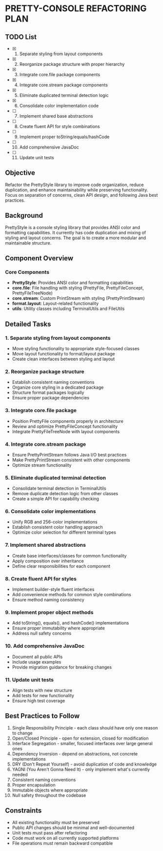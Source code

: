 # PRETTY-CONSOLE REFACTORING PLAN

## TODO List
- [x] 1. Separate styling from layout components
- [x] 2. Reorganize package structure with proper hierarchy
- [x] 3. Integrate core.file package components
- [x] 4. Integrate core.stream package components
- [x] 5. Eliminate duplicated terminal detection logic
- [x] 6. Consolidate color implementation code
- [ ] 7. Implement shared base abstractions
- [ ] 8. Create fluent API for style combinations
- [ ] 9. Implement proper toString/equals/hashCode
- [ ] 10. Add comprehensive JavaDoc
- [ ] 11. Update unit tests

## Objective
Refactor the PrettyStyle library to improve code organization, reduce duplication, and enhance maintainability while preserving functionality. Focus on separation of concerns, clean API design, and following Java best practices.

## Background
PrettyStyle is a console styling library that provides ANSI color and formatting capabilities. It currently has code duplication and mixing of styling and layout concerns. The goal is to create a more modular and maintainable structure.

## Component Overview

### Core Components
- **PrettyStyle**: Provides ANSI color and formatting capabilities
- **core.file**: File handling with styling (PrettyFile, PrettyFileConcept, PrettyFileTreeNode)
- **core.stream**: Custom PrintStream with styling (PrettyPrintStream)
- **format.layout**: Layout-related functionality
- **utils**: Utility classes including TerminalUtils and FileUtils

## Detailed Tasks

### 1. Separate styling from layout components
- Move styling functionality to appropriate style-focused classes
- Move layout functionality to format/layout package
- Create clean interfaces between styling and layout

### 2. Reorganize package structure
- Establish consistent naming conventions
- Organize core styling in a dedicated package
- Structure format packages logically
- Ensure proper package dependencies

### 3. Integrate core.file package
- Position PrettyFile components properly in architecture
- Review and optimize PrettyFileConcept functionality
- Integrate PrettyFileTreeNode with layout components

### 4. Integrate core.stream package
- Ensure PrettyPrintStream follows Java I/O best practices
- Make PrettyPrintStream consistent with other components
- Optimize stream functionality

### 5. Eliminate duplicated terminal detection
- Consolidate terminal detection in TerminalUtils
- Remove duplicate detection logic from other classes
- Create a simple API for capability checking

### 6. Consolidate color implementations
- Unify RGB and 256-color implementations
- Establish consistent color handling approach
- Optimize color selection for different terminal types

### 7. Implement shared abstractions
- Create base interfaces/classes for common functionality
- Apply composition over inheritance
- Define clear responsibilities for each component

### 8. Create fluent API for styles
- Implement builder-style fluent interfaces
- Add convenience methods for common style combinations
- Ensure method naming consistency

### 9. Implement proper object methods
- Add toString(), equals(), and hashCode() implementations
- Ensure proper immutability where appropriate
- Address null safety concerns

### 10. Add comprehensive JavaDoc
- Document all public APIs
- Include usage examples
- Provide migration guidance for breaking changes

### 11. Update unit tests
- Align tests with new structure
- Add tests for new functionality
- Ensure high test coverage

## Best Practices to Follow
1. Single Responsibility Principle - each class should have only one reason to change
2. Open/Closed Principle - open for extension, closed for modification
3. Interface Segregation - smaller, focused interfaces over large general ones
4. Dependency Inversion - depend on abstractions, not concrete implementations
5. DRY (Don't Repeat Yourself) - avoid duplication of code and knowledge
6. YAGNI (You Aren't Gonna Need It) - only implement what's currently needed
7. Consistent naming conventions
8. Proper encapsulation
9. Immutable objects where appropriate
10. Null safety throughout the codebase

## Constraints
- All existing functionality must be preserved
- Public API changes should be minimal and well-documented
- Unit tests must pass after refactoring
- Code must work on all currently supported platforms
- File operations must remain backward compatible
